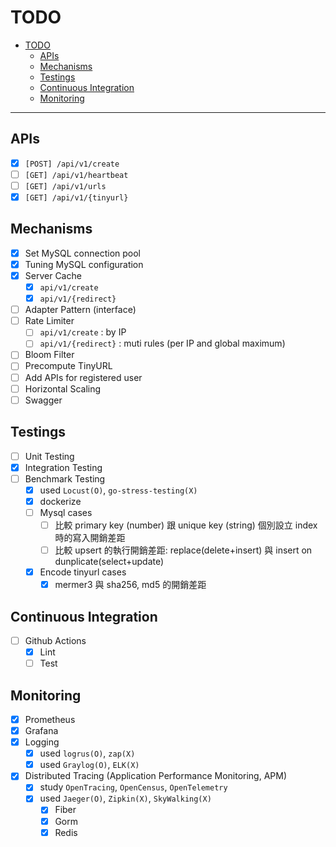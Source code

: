 # TODO

- [TODO](#todo)
  - [APIs](#apis)
  - [Mechanisms](#mechanisms)
  - [Testings](#testings)
  - [Continuous Integration](#continuous-integration)
  - [Monitoring](#monitoring)

---

## APIs

- [x] `[POST] /api/v1/create`
- [ ] `[GET] /api/v1/heartbeat`
- [ ] `[GET] /api/v1/urls`
- [x] `[GET] /api/v1/{tinyurl}`

## Mechanisms

- [x] Set MySQL connection pool
- [x] Tuning MySQL configuration
- [x] Server Cache
  - [x] `api/v1/create`
  - [x] `api/v1/{redirect}`
- [ ] Adapter Pattern (interface)
- [ ] Rate Limiter
  - [ ] `api/v1/create` : by IP
  - [ ] `api/v1/{redirect}` : muti rules (per IP and global maximum)
- [ ] Bloom Filter
- [ ] Precompute TinyURL
- [ ] Add APIs for registered user
- [ ] Horizontal Scaling
- [ ] Swagger

## Testings

- [ ] Unit Testing
- [x] Integration Testing
- [ ] Benchmark Testing
  - [x] used `Locust(O)`, `go-stress-testing(X)`
  - [x] dockerize
  - [ ] Mysql cases
    - [ ] 比較 primary key (number) 跟 unique key (string) 個別設立 index 時的寫入開銷差距
    - [ ] 比較 upsert 的執行開銷差距: replace(delete+insert) 與 insert on dunplicate(select+update)
  - [x] Encode tinyurl cases
    - [x] mermer3 與 sha256, md5 的開銷差距

## Continuous Integration
- [ ] Github Actions
  - [x] Lint
  - [ ] Test

## Monitoring

- [x] Prometheus
- [x] Grafana
- [x] Logging
  - [x] used `logrus(O)`, `zap(X)`
  - [x] used `Graylog(O)`, `ELK(X)`
- [x] Distributed Tracing (Application Performance Monitoring, APM)
  - [x] study `OpenTracing`, `OpenCensus`, `OpenTelemetry`
  - [x] used `Jaeger(O)`, `Zipkin(X)`, `SkyWalking(X)`
    - [x] Fiber
    - [x] Gorm
    - [x] Redis
